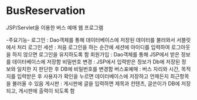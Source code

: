 # BusReservation
JSP/Servlet을 이용한 버스 예매 웹 프로그램

-주요기능-
로그인 : Dao객체를 통해 데이터베이스에 저장된 데이터를 불러와서 서블릿에서 처리
로그인 세션 : 처음 로그인을 하는 순간에 세션에 아이디를 입력하여 로그아웃을 하지 않으면 로그인을 유지하도록 함
회원가입 : Dao객체를 통해 JSP에서 받은 정보를 데이터베이스에 저장함
비밀번호 변경 : JSP에서 입력받은 정보가 Db에 저장된 정보와 일치한 지 판단한 후 DB에 비밀번호를 변경함
버스표예매 : 버스 자리와 시간, 목적지를 입력받은 후 사용자가 확인을 누르면 데이터베이스에 저장하고 언제든지 최근항목을 불러올 수 있음
게시판 : 게시판에 글을 입력하면 제목과 컨텐츠, 글쓴이가 DB에 저장되고, 게시판에 출력이 되도록 함
